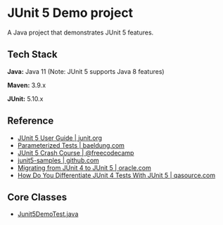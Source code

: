 
# JUnit 5 Demo project

A Java project that demonstrates JUnit 5 features.

## Tech Stack

**Java:** Java 11 (Note: JUnit 5 supports Java 8 features)

**Maven:** 3.9.x

**JUnit:** 5.10.x

## Reference
* [JUnit 5 User Guide | junit.org](https://junit.org/junit5/docs/current/user-guide/)
* [Parameterized Tests | baeldung.com](https://www.baeldung.com/parameterized-tests-junit-5)
* [JUnit 5 Crash Course | @freecodecamp](https://www.youtube.com/watch?v=flpmSXVTqBI)
* [junit5-samples | github.com](https://github.com/junit-team/junit5-samples)
* [Migrating from JUnit 4 to JUnit 5 | oracle.com](https://blogs.oracle.com/javamagazine/post/migrating-from-junit-4-to-junit-5-important-differences-and-benefits)
* [How Do You Differentiate JUnit 4 Tests With JUnit 5 | qasource.com](https://blog.qasource.com/software-development-and-qa-tips/how-do-you-differentiate-junit-4-tests-with-junit-5)

## Core Classes
* [Junit5DemoTest.java](https://github.com/navrwork/unit-testing/blob/main/Junit5Demo/src/test/java/com/navr/junit5/demo/Junit5DemoTest.java)
